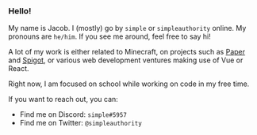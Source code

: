 ### Hello!

My name is Jacob. I (mostly) go by `simple` or `simpleauthority` online. My pronouns are `he/him`. If you see me around, feel free to say hi!

A lot of my work is either related to Minecraft, on projects such as [Paper](https://papermc.io) and [Spigot](https://spigotmc.org), or various web development ventures making use of Vue or React.

Right now, I am focused on school while working on code in my free time.

If you want to reach out, you can:
- Find me on Discord: `simple#5957`
- Find me on Twitter: `@simpleauthority`
